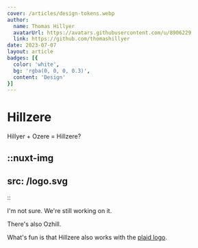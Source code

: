 ```yaml
---
cover: /articles/design-tokens.webp
author:
  name: Thomas Hillyer
  avatarUrl: https://avatars.githubusercontent.com/u/8906229
  link: https://github.com/thomashillyer
date: 2023-07-07
layout: article
badges: [{
  color: 'white',
  bg: 'rgba(0, 0, 0, 0.3)',
  content: 'Design'
}]
---
```


# Hillzere

Hillyer + Ozere = Hillzere?

::nuxt-img
---
src: /logo.svg
---
::

I'm not sure. We're still working on it.

There's also Ozhill.

What's fun is that Hillzere also works with the [plaid logo](/articles/logos).
